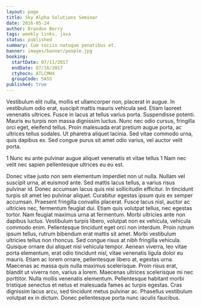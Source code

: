 ```yaml
---
layout: page
title: Sky Alpha Solutions Seminar
date: 2016-05-24
author: Brandon Berry
tags: weekly links, java
status: published
summary: Cum sociis natoque penatibus et.
banner: images/banner/people.jpg
booking:
  startDate: 07/11/2017
  endDate: 07/16/2017
  ctyhocn: ATLCMHX
  groupCode: SASS
published: true
---
```

Vestibulum elit nulla, mollis et ullamcorper non, placerat in augue. In vestibulum odio erat, suscipit mattis mauris vehicula sed. Etiam laoreet venenatis ultrices. Fusce in lacus at tellus varius porta. Suspendisse potenti. Mauris eu turpis non massa dignissim luctus. Nunc nec odio cursus, fringilla orci eget, eleifend tellus. Proin malesuada erat pretium augue porta, ac ultrices tellus sodales. Ut pharetra aliquet lacinia. Sed vitae commodo urna, quis dapibus ex. Sed congue purus sit amet odio varius, vel auctor velit porta.

1 Nunc eu ante pulvinar augue aliquet venenatis et vitae tellus
1 Nam nec velit nec sapien pellentesque ultrices eu eu est.

Donec vitae justo non sem elementum imperdiet non ut nulla. Nullam vel suscipit urna, at euismod ante. Sed mattis lacus tellus, a varius risus pulvinar id. Donec accumsan lacus quis nisi sollicitudin efficitur. In tincidunt turpis sit amet leo pulvinar aliquet. Curabitur egestas ipsum quis ex semper accumsan. Praesent fringilla convallis placerat. Fusce lacus nisl, auctor ac ultricies nec, fermentum feugiat dui. Etiam quis volutpat tellus, nec egestas tortor. Nam feugiat maximus urna at fermentum. Morbi ultricies ante non dapibus luctus. Vestibulum turpis libero, volutpat non ex vehicula, vehicula commodo enim. Pellentesque tincidunt eget orci non interdum. Proin rutrum ipsum tellus, rutrum bibendum erat mattis sit amet. Morbi vestibulum ultricies tellus non rhoncus.
Sed congue risus at nibh fringilla vehicula. Quisque ornare dui aliquet nisi vehicula tempor. Aenean viverra, leo vitae porta elementum, erat odio tincidunt nisl, vitae venenatis ligula dolor eu mauris. Etiam ac lorem ornare, pellentesque libero at, egestas urna. Maecenas ac massa quis nulla maximus scelerisque. Proin risus erat, blandit ut viverra non, varius a lorem. Maecenas ultrices scelerisque mi nec porttitor. Nulla mollis venenatis elementum. Pellentesque habitant morbi tristique senectus et netus et malesuada fames ac turpis egestas. Cras dignissim lacus arcu, sed tincidunt metus pulvinar ac. Phasellus vestibulum volutpat ex in dictum. Donec pellentesque porta nunc iaculis faucibus.
